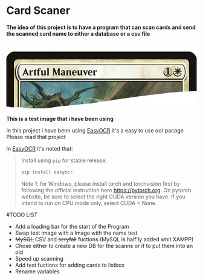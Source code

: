 
# Card Scaner&nbsp; 
                            
                                
**The idea of this project is to have a program that can scan cards and send the scanned card name to either a database or a csv file**
#  
#  
#  
![alt text](/image000R.jpg)  


**This is a test image that i have been using**&nbsp;  
  

In this project i have benn using [EasyOCR](https://github.com/JaidedAI/EasyOCR) it's a easy to use ocr pacage&nbsp;  
Please read that project  

In [EasyOCR](https://github.com/JaidedAI/EasyOCR) it's noted that:  
>Install using `pip` for stable release,
>``` bash
>pip install easyocr
>```
>Note 1: for Windows, please install torch and torchvision first by following the official instruction here https://pytorch.org. On pytorch website, be sure to select the right CUDA version you have. If you intend to run on CPU mode only, select CUDA = None.

#TODO LIST
* Add a loading bar for the start of the Program   
* Swap test image with a Image with the name test
* ~~MySQL~~   CSV and ~~scryfall~~ fuctions (MySQL is half'ly added whit XAMPP)
* Chose either to create a new DB for the scanns or if to put them into an old
* Speed up scanning
* Add test fuctions for adding cards to listbox
* Rename variables 